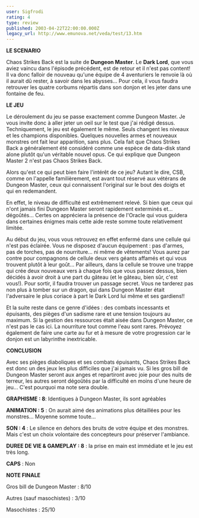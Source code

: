```yaml
---
user: Sigfrodi
rating: 4
type: review
published: 2003-04-22T22:00:00.000Z
legacy_url: http://www.emunova.net/veda/test/13.htm
---
```

**LE SCENARIO**  

  

Chaos Strikes Back est la suite de **Dungeon Master**. Le **Dark Lord**, que vous aviez vaincu dans l'épisode précédent, est de retour et il n'est pas content! Il va donc falloir de nouveau qu'une équipe de 4 aventuriers le renvoie là où il aurait dû rester, à savoir dans les abysses... Pour cela, il vous faudra retrouver les quatre corbums répartis dans son donjon et les jeter dans une fontaine de feu.  

  

**LE JEU**  

  

Le déroulement du jeu se passe exactement comme Dungeon Master. Je vous invite donc à aller jeter un oeil sur le test que j'ai rédigé dessus. Techniquement, le jeu est également le même. Seuls changent les niveaux et les champions disponibles. Quelques nouvelles armes et nouveaux monstres ont fait leur apparition, sans plus. Cela fait que Chaos Strikes Back a généralement été considéré comme une espèce de data-disk stand alone plutôt qu'un véritable nouvel opus. Ce qui explique que Dungeon Master 2 n'est pas Chaos Strikes Back.  

  

Alors qu'est ce qui peut bien faire l'intérêt de ce jeu? Autant le dire, CSB, comme on l'appelle familièrement, est avant tout réservé aux vétérans de Dungeon Master, ceux qui connaissent l'original sur le bout des doigts et qui en redemandent.  

  

En effet, le niveau de difficulté est extrêmement relevé. Si bien que ceux qui n'ont jamais fini Dungeon Master seront rapidement exterminés et... dégoûtés... Certes on appréciera la présence de l'Oracle qui vous guidera dans certaines énigmes mais cette aide reste somme toute relativement limitée.  

  

Au début du jeu, vous vous retrouvez en effet enfermé dans une cellule qui n'est pas éclairée. Vous ne disposez d'aucun équipement : pas d'armes, pas de torches, pas de nourriture... ni même de vêtements! Vous aurez par contre pour compagnons de cellule deux vers géants affamés et qui vous trouvent plutôt à leur goût... Par ailleurs, dans la cellule se trouve une trappe qui crée deux nouveaux vers à chaque fois que vous passez dessus, bien décidés à avoir droit à une part du gâteau (et le gâteau, bien sûr, c'est vous!). Pour sortir, il faudra trouver un passage secret. Vous ne tarderez pas non plus à tomber sur un dragon, qui dans Dungeon Master était l'adversaire le plus coriace à part le Dark Lord lui même et ses gardiens!!  

  

Et la suite reste dans ce genre d'idées : des combats incessants et épuisants, des pièges d'un sadisme rare et une tension toujours au maximum. Si la gestion des ressources était aisée dans Dungeon Master, ce n'est pas le cas ici. La nourriture tout comme l'eau sont rares. Prévoyez également de faire une carte au fur et à mesure de votre progression car le donjon est un labyrinthe inextricable.  

  

**CONCLUSION**  

  

Avec ses pièges diaboliques et ses combats épuisants, Chaos Strikes Back est donc un des jeux les plus difficiles que j'ai jamais vu. Si les gros bill de Dungeon Master seront aux anges et repartiront avec joie pour des nuits de terreur, les autres seront dégoûtés par la difficulté en moins d'une heure de jeu... C'est pourquoi ma note sera double.  

  

**GRAPHISME : 8**: Identiques à Dungeon Master, ils sont agréables  

**ANIMATION : 5** : On aurait aimé des animations plus détaillées pour les monstres... Moyenne somme toute...  

**SON : 4** : Le silence en dehors des bruits de votre équipe et des monstres. Mais c'est un choix volontaire des concepteurs pour préserver l'ambiance.  

**DUREE DE VIE & GAMEPLAY : 8** : la prise en main est immédiate et le jeu est très long.  

  

**CAPS** : Non  

  

**NOTE FINALE**  

Gros bill de Dungeon Master : 8/10  

Autres (sauf masochistes) : 3/10  

Masochistes : 25/10
